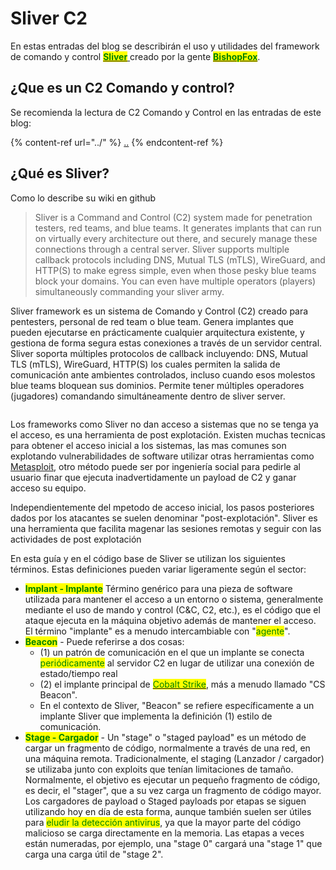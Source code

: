 # Sliver C2

En estas entradas del blog se describirán el uso y utilidades del framework de comando y control [<mark style="color:green;">**Sliver**</mark> ](https://github.com/BishopFox/sliver)creado por la gente [<mark style="color:green;">**BishopFox**</mark>](https://bishopfox.com/tools/sliver).

## ¿Que es un C2 Comando y control?

Se recomienda la lectura de C2 Comando y Control en las entradas de este blog:

{% content-ref url="../" %}
[..](../)
{% endcontent-ref %}

## ¿Qué es Sliver?

Como lo describe su wiki en github&#x20;

> Sliver is a Command and Control (C2) system made for penetration testers, red teams, and blue teams. It generates implants that can run on virtually every architecture out there, and securely manage these connections through a central server. Sliver supports multiple callback protocols including DNS, Mutual TLS (mTLS), WireGuard, and HTTP(S) to make egress simple, even when those pesky blue teams block your domains. You can even have multiple operators (players) simultaneously commanding your sliver army.

Sliver framework es un sistema de Comando y Control (C2) creado para pentesters, personal de red team o blue team. Genera implantes que pueden ejecutarse en prácticamente cualquier arquitectura existente, y gestiona de forma segura estas conexiones a través de un servidor central. Sliver soporta múltiples protocolos de callback incluyendo: DNS, Mutual TLS (mTLS), WireGuard, HTTP(S) los cuales permiten la salida de comunicación ante ambientes controlados, incluso cuando esos molestos blue teams bloquean sus dominios. Permite tener múltiples operadores (jugadores) comandando simultáneamente dentro de sliver server.

<figure><img src="https://user-images.githubusercontent.com/43555923/59543161-56a38c00-8ebe-11e9-8eb2-ecea457976d1.png" alt=""><figcaption></figcaption></figure>

Los frameworks como Sliver no dan acceso a sistemas que no se tenga ya el acceso, es una herramienta de post explotación. Existen muchas tecnicas para obtener el acceso inicial a los sistemas, las mas comunes son explotando vulnerabilidades de software utilizar otras herramientas como [Metasploit](https://www.metasploit.com/), otro método puede ser por ingeniería social para pedirle al usuario finar que ejecuta inadvertidamente un payload de C2 y ganar acceso su equipo.

Independientemente del mpetodo de acceso inicial, los pasos posteriores dados por los atacantes se suelen denominar "post-explotación". Sliver es una herramienta que facilita magenar las sesiones remotas y seguir con las actividades de post explotación

En esta guía y en el código base de Sliver se utilizan los siguientes términos. Estas definiciones pueden variar ligeramente según el sector:

* <mark style="color:green;">**Implant - Implante**</mark> Término genérico para una pieza de software utilizada para mantener el acceso a un entorno o sistema, generalmente mediante el uso de mando y control (C\&C, C2, etc.), es el código que el ataque ejecuta en la máquina objetivo además de mantener el acceso. El término "implante" es a menudo intercambiable con "<mark style="color:green;">agente</mark>".
* <mark style="color:green;">**Beacon**</mark> - Puede referirse a dos cosas:
  * (1) un patrón de comunicación en el que un implante se conecta <mark style="color:green;">periódicamente</mark> al servidor C2 en lugar de utilizar una conexión de estado/tiempo real&#x20;
  * (2) el implante principal de [<mark style="color:green;">Cobalt Strike</mark>](https://www.cobaltstrike.com/), más a menudo llamado "CS Beacon".
  * En el contexto de Sliver, "Beacon" se refiere específicamente a un implante Sliver que implementa la definición (1) estilo de comunicación.
* <mark style="color:green;">**Stage - Cargador**</mark> - Un "stage" o "staged payload" es un método de cargar un fragmento de código, normalmente a través de una red, en una máquina remota. Tradicionalmente, el staging (Lanzador / cargador) se utilizaba junto con exploits que tenían limitaciones de tamaño. Normalmente, el objetivo es ejecutar un pequeño fragmento de código, es decir, el "stager", que a su vez carga un fragmento de código mayor. Los cargadores de payload o Staged payloads por etapas se siguen utilizando hoy en día de esta forma, aunque también suelen ser útiles para <mark style="color:green;">eludir la detección antivirus</mark>, ya que la mayor parte del código malicioso se carga directamente en la memoria. Las etapas a veces están numeradas, por ejemplo, una "stage 0" cargará una "stage 1" que carga una carga útil de "stage 2".

